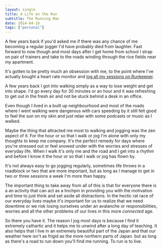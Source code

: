 ```yaml
---
layout: single
title: A Life on the Run
subtitle: The Running Man
date: 2014-04-16
tags: ["personal"]
---
```

A few years back if you'd asked me if there was any chance of me becoming a regular jogger I'd have probably died from laughter. Fast forward to now though and most days after I get home from school I strap on pair of trainers and take to the roads winding through the rice fields near my apartment.

It's gotten to be pretty much an obsession with me, to the point where I've actually bought a heart rate monitor and [log all my sessions on Runkeeper][1].

A few years back I got into walking simply as a way to lose weight and get into shape. I'd go every day for 30 minutes or an hour and it was refreshing to get out in the fresh air and not be stuck behind a desk in an office.

Even though I lived in a built up neighbourhood and most of the roads where I went walking were dangerous with cars speeding by it still felt good to feel the sun on my skin and just relax with some podcasts or music as I walked.

Maybe the thing that attracted me most to walking and jogging was the zen aspect of it. For the hour or so that I walk or jog I'm alone with only my thoughts to keep me company. It's the perfect remedy for days where you're stressed out or feel snowed under with the worries and stresses of everyday life. When I walk it's only me and the road and I get into a rhythm and before I know it the hour or so that I walk or jog has flown by.

It's not always easy to go jogging regularly, sometimes life throws in a roadblock or two that are more important, but as long as I manage to get in two or three sessions a week I'm more than happy.

The important thing to take away from all of this is that for everyone there is a an activity that can act as a linchpin in providing you with the motivation and time to just think and set aside all distractions. In the hectic rat race of our everyday lives maybe it's important for us to realize that we need downtime or we risk losing ourselves under an avalanche or responsibilities, worries and all the other problems of our lives in this more _connected_ age.

So there you have it. The reason I jog most days is because I find it extremely cathartic and it helps me to unwind after a long day of teaching. It also helps that I live in an extremely beautiful part of the Japan and that our weather here isn't as frigid as the more northern parts of Japan. but as long as there's a road to run down you'll find me running. To run is to live.

 [1]: http://runkeeper.com/user/Merkaba/